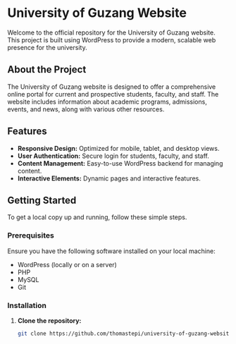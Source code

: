 # University of Guzang Website

Welcome to the official repository for the University of Guzang website. This project is built using WordPress to provide a modern, scalable web presence for the university.

## About the Project

The University of Guzang website is designed to offer a comprehensive online portal for current and prospective students, faculty, and staff. The website includes information about academic programs, admissions, events, and news, along with various other resources.

## Features

- **Responsive Design:** Optimized for mobile, tablet, and desktop views.
- **User Authentication:** Secure login for students, faculty, and staff.
- **Content Management:** Easy-to-use WordPress backend for managing content.
- **Interactive Elements:** Dynamic pages and interactive features.

## Getting Started

To get a local copy up and running, follow these simple steps.

### Prerequisites

Ensure you have the following software installed on your local machine:

- WordPress (locally or on a server)
- PHP
- MySQL
- Git

### Installation

1. **Clone the repository:**
   ```bash
   git clone https://github.com/thomastepi/university-of-guzang-website.git
